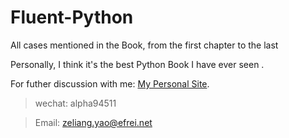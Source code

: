 # Fluent-Python
All cases mentioned in the Book, from the first chapter to the last

Personally, I think it's the best Python Book I have ever seen .

For futher discussion with me:  [My Personal Site](yaozeliang.com/resume/
).



> wechat: alpha94511

> Email: zeliang.yao@efrei.net
